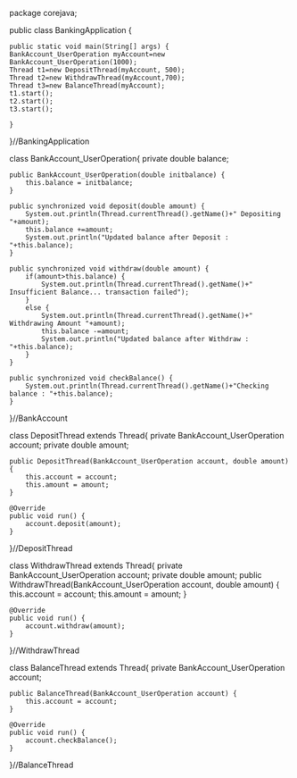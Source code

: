 package corejava;
 
public class BankingApplication {
 
	public static void main(String[] args) {
	BankAccount_UserOperation myAccount=new BankAccount_UserOperation(1000);
	Thread t1=new DepositThread(myAccount, 500);
	Thread t2=new WithdrawThread(myAccount,700);
	Thread t3=new BalanceThread(myAccount);
	t1.start();
	t2.start();
	t3.start();
 
	}
 
}//BankingApplication
 
class BankAccount_UserOperation{
	private double balance;
 
	public BankAccount_UserOperation(double initbalance) {
		this.balance = initbalance;
	}
	
	public synchronized void deposit(double amount) {
		System.out.println(Thread.currentThread().getName()+" Depositing "+amount);
		this.balance +=amount;
		System.out.println("Updated balance after Deposit : "+this.balance);
	}
	
	public synchronized void withdraw(double amount) {
		if(amount>this.balance) {
			System.out.println(Thread.currentThread().getName()+" Insufficient Balance... transaction failed");
		}
		else {
			System.out.println(Thread.currentThread().getName()+" Withdrawing Amount "+amount);
			this.balance -=amount;
			System.out.println("Updated balance after Withdraw : "+this.balance);
		}
	}
	
	public synchronized void checkBalance() {
		System.out.println(Thread.currentThread().getName()+"Checking balance : "+this.balance);
	}
	
}//BankAccount
 
 
class DepositThread extends Thread{
	private BankAccount_UserOperation account;
	private double amount;
	
	public DepositThread(BankAccount_UserOperation account, double amount) {
		this.account = account;
		this.amount = amount;
	}
	
	@Override
	public void run() {
		account.deposit(amount);
	}
	
}//DepositThread
 
class WithdrawThread extends Thread{
	private BankAccount_UserOperation account;
	private double amount;
	public WithdrawThread(BankAccount_UserOperation account, double amount) {
		this.account = account;
		this.amount = amount;
	}
	
	@Override
	public void run() {
		account.withdraw(amount);
	}
	
	
}//WithdrawThread
 
 
 
class BalanceThread extends Thread{
	private BankAccount_UserOperation account;
 
	public BalanceThread(BankAccount_UserOperation account) {
		this.account = account;
	}
	
	@Override
	public void run() {
		account.checkBalance();
	}
	
}//BalanceThread
 
 
 
 
 
 
 
 
 
 
 
 
 
 
 
 
 
 
 
 
 
 
 
 
